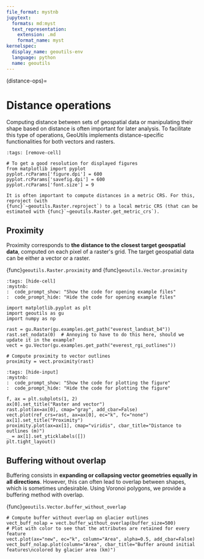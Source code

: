 ```yaml
---
file_format: mystnb
jupytext:
  formats: md:myst
  text_representation:
    extension: .md
    format_name: myst
kernelspec:
  display_name: geoutils-env
  language: python
  name: geoutils
---
```

(distance-ops)=
# Distance operations

Computing distance between sets of geospatial data or manipulating their shape based on distance is often important
for later analysis. To facilitate this type of operations, GeoUtils implements distance-specific functionalities
for both vectors and rasters.

```{code-cell} ipython3
:tags: [remove-cell]

# To get a good resolution for displayed figures
from matplotlib import pyplot
pyplot.rcParams['figure.dpi'] = 600
pyplot.rcParams['savefig.dpi'] = 600
pyplot.rcParams['font.size'] = 9
```

```{tip}
It is often important to compute distances in a metric CRS. For this, reproject (with
{func}`~geoutils.Raster.reproject`) to a local metric CRS (that can be estimated with {func}`~geoutils.Raster.get_metric_crs`).
```

## Proximity

Proximity corresponds to **the distance to the closest target geospatial data**, computed on each pixel of a raster's grid.
The target geospatial data can be either a vector or a raster.

{func}`geoutils.Raster.proximity` and {func}`geoutils.Vector.proximity`

```{code-cell} ipython3
:tags: [hide-cell]
:mystnb:
:  code_prompt_show: "Show the code for opening example files"
:  code_prompt_hide: "Hide the code for opening example files"

import matplotlib.pyplot as plt
import geoutils as gu
import numpy as np

rast = gu.Raster(gu.examples.get_path("everest_landsat_b4"))
rast.set_nodata(0)  # Annoying to have to do this here, should we update it in the example?
vect = gu.Vector(gu.examples.get_path("everest_rgi_outlines"))
```

```{code-cell} ipython3
# Compute proximity to vector outlines
proximity = vect.proximity(rast)
```

```{code-cell} ipython3
:tags: [hide-input]
:mystnb:
:  code_prompt_show: "Show the code for plotting the figure"
:  code_prompt_hide: "Hide the code for plotting the figure"

f, ax = plt.subplots(1, 2)
ax[0].set_title("Raster and vector")
rast.plot(ax=ax[0], cmap="gray", add_cbar=False)
vect.plot(ref_crs=rast, ax=ax[0], ec="k", fc="none")
ax[1].set_title("Proximity")
proximity.plot(ax=ax[1], cmap="viridis", cbar_title="Distance to outlines (m)")
_ = ax[1].set_yticklabels([])
plt.tight_layout()
```

## Buffering without overlap

Buffering consists in **expanding or collapsing vector geometries equally in all directions**. However, this can often lead to overlap
between shapes, which is sometimes undesirable. Using Voronoi polygons, we provide a buffering method with overlap.

{func}`geoutils.Vector.buffer_without_overlap`

```{code-cell} ipython3
# Compute buffer without overlap on glacier outlines
vect_buff_nolap = vect.buffer_without_overlap(buffer_size=500)
# Plot with color to see that the attributes are retained for every feature
vect.plot(ax="new", ec="k", column="Area", alpha=0.5, add_cbar=False)
vect_buff_nolap.plot(column="Area", cbar_title="Buffer around initial features\ncolored by glacier area (km)")
```
